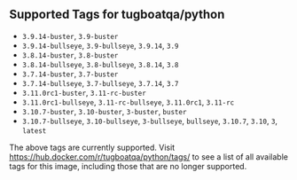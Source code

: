 ## Supported Tags for tugboatqa/python

* `3.9.14-buster`, `3.9-buster`
* `3.9.14-bullseye`, `3.9-bullseye`, `3.9.14`, `3.9`
* `3.8.14-buster`, `3.8-buster`
* `3.8.14-bullseye`, `3.8-bullseye`, `3.8.14`, `3.8`
* `3.7.14-buster`, `3.7-buster`
* `3.7.14-bullseye`, `3.7-bullseye`, `3.7.14`, `3.7`
* `3.11.0rc1-buster`, `3.11-rc-buster`
* `3.11.0rc1-bullseye`, `3.11-rc-bullseye`, `3.11.0rc1`, `3.11-rc`
* `3.10.7-buster`, `3.10-buster`, `3-buster`, `buster`
* `3.10.7-bullseye`, `3.10-bullseye`, `3-bullseye`, `bullseye`, `3.10.7`, `3.10`, `3`, `latest`

The above tags are currently supported. Visit https://hub.docker.com/r/tugboatqa/python/tags/ to see a list of all available tags for this image, including those that are no longer supported.
